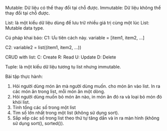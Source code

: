 Mutable: Dữ liệu có thể thay đổi tại chỗ được.
Immutable: Dữ liệu không thể thay đổi tại chỗ được.

List: là một kiểu dữ liệu dùng để lưu trữ nhiều giá trị cùng một lúc 
List: Mutable data type.

Cú pháp khai báo: 
C1: Ưu tiên cách này.
variable = [item1, item2, ...]

C2: 
variable2 = list((item1, item2, ...))


CRUD with list:
C: Create
R: Read
U: Update
D: Delete


Tuple: là một kiểu dữ liệu tương tụ list nhưng immutable.



Bài tập thực hành:
1. Hỏi người dùng món ăn mà người dùng muốn. cho món ăn vào list. In ra các món ăn trong list, mỗi món ăn một dòng.
2. Hỏi người dùng muốn bỏ món ăn nào, in món ăn đó ra và loại bỏ món đó khỏi list.
3. Tính tổng các số trong một list
4. Tìm số lớn nhất trong một list (không sử dụng sort).
5. Sắp xếp các số trong list theo thứ tự tăng dần và in ra màn hình (không sử dụng sort(), sorted()).
